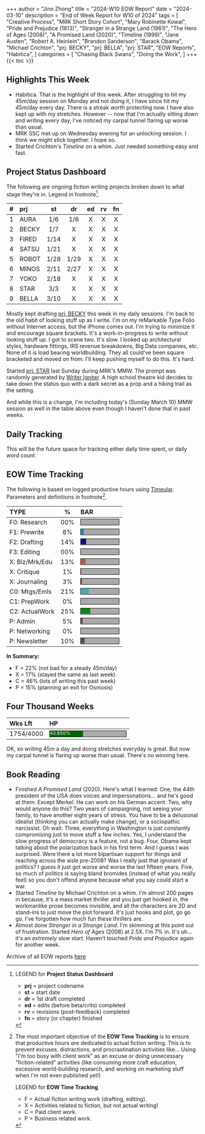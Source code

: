 +++
author = "Jinn Zhong"
title = "2024-W10 EOW Report"
date = "2024-03-10"
description = "End of Week Report for W10 of 2024"
tags = [
    "Creative Process",
    "MRK Short Story Cohort",
    "Mary Robinette Kowal",
    "Pride and Prejudice (1813)",
    "Stranger in a Strange Land (1961)",
    "The Hero of Ages (2008)",
    "A Promised Land (2020)",
    "Timeline (1999)",
    "Jane Austen",
    "Robert A. Heinlein",
    "Brandon Sanderson",
    "Barack Obama",
    "Michael Crichton",
    "prj: BECKY",
    "prj: BELLA",
    "prj: STAR",
    "EOW Reports",
    "Habitica",
]
categories = [
    "Chasing Black Swans",
    "Doing the Work",
]
+++
{{< toc >}}

## Highlights This Week

* Habitica. That is the highlight of this week. After struggling to hit my 45m/day session on Monday and not doing it, I have since hit my 45m/day every day. There is a streak worth protecting now. I have also kept up with my stretches. However -- now that I'm actually sitting down and writing every day, I've noticed my carpal tunnel flaring up worse than usual.
* MRK SSC met up on Wednesday evening for an unlocking session. I think we might stick together. I hope so.
* Started Crichton's _Timeline_ on a whim. Just needed something easy and fast.
  
## Project Status Dashboard

The following are ongoing fiction writing projects broken down to what stage they're in. Legend in footnote[^1].

| # | prj | st | dr | ed | rv | fn | 
| :---: | :--- | :---: | :---: | :---: |  :---: |  :---: |
| 1 | AURA | 1/6 | 1/6 | X | X | X | 
| 2 | BECKY | 1/7 | X | X | X | X | 
| 3 | FIRED | 1/14 | X | X | X | X | 
| 4 | SATSU | 1/21 | X | X | X | X | 
| 5 | ROBOT | 1/28 | 1/29 | X | X | X | X | 
| 6 | MINOS | 2/11 | 2/27 | X | X | X | X | 
| 7 | YOKO | 2/18 | X | X | X | X | X | 
| 8 | STAR | 3/3 | X | X | X | X | X | 
| 9 | BELLA | 3/10 | X | X | X | X | X | 

Mostly kept drafting [prj: BECKY](https://journal.jinnzhong.com/tags/prj-becky/) this week in my daily sessions. I'm back to the old habit of looking stuff up as I write. I'm on my reMarkable Type Folio without Internet access, but the iPhone comes out. I'm trying to minimize it and encourage square brackets. It's a work-in-progress to write without looking stuff up. I got to scene two. It's slow. I looked up architectural styles, hardware fittings, IRS revenue breakdowns, Big Data companies, etc. None of it is load bearing worldbuilding. They all could've been square bracketed and moved on from. I'll keep pushing myself to do this. It's hard.

Started [prj: STAR](https://journal.jinnzhong.com/tags/prj-star/) last Sunday during MRK's MMW. The prompt was randomly generated by [Writer Igniter](https://diymfa.com/writer-igniter/). A high school theatre kid decides to take down the status quo with a dark secret as a prop and a hiking trail as the setting.

And while this is a change, I'm including today's (Sunday March 10) MMW session as well in the table above even though I haven't done that in past weeks.

## Daily Tracking

This will be the future space for tracking either daily time spent, or daily word count.

## EOW Time Tracking

The following is based on logged productive hours using [Timeular](https://timeular.com/?linkId=lp_182779&sourceId=colin-yj-chung&tenantId=timeular). Parameters and definitions in footnote[^2].

| TYPE | % | BAR |
| :--- | :---: | :--- |
| F0: Research | 00% | <div style="width:100px;height:15px;background:#AAAAAA;border:1.3px solid #000000;"><div style="width:00%;height:14px;background:#0492C2;font-size:12px; color:white; line-height:12px;"></div></div> |
| F1: Prewrite | 8% | <div style="width:100px;height:15px;background:#AAAAAA;border:1.3px solid #000000;"><div style="width:8%;height:14px;background:#0492C2;font-size:12px; color:white; line-height:12px;"></div></div> |
| F2: Drafting | 14% | <div style="width:100px;height:15px;background:#AAAAAA;border:1.3px solid #000000;"><div style="width:14%;height:14px;background:#051094;font-size:12px; color:white; line-height:12px;"></div></div> |
| F3: Editing | 00% | <div style="width:100px;height:15px;background:#AAAAAA;border:1.3px solid #000000;"><div style="width:00%;height:14px;background:#051094;font-size:12px; color:white; line-height:12px;"></div></div> |
| X: Biz/Mrk/Edu | 13% | <div style="width:100px;height:15px;background:#AAAAAA;border:1.3px solid #000000;"><div style="width:13%;height:14px;background:#BC544B;font-size:12px; color:white; line-height:12px;"></div></div> |
| X: Critique | 1% | <div style="width:100px;height:15px;background:#AAAAAA;border:1.3px solid #000000;"><div style="width:1%;height:14px;background:#D21404;font-size:12px; color:white; line-height:12px;"></div></div> |
| X: Journaling | 3% | <div style="width:100px;height:15px;background:#AAAAAA;border:1.3px solid #000000;"><div style="width:3%;height:14px;background:#D21404;font-size:12px; color:white; line-height:12px;"></div></div> |
| C0: Mtgs/Emls | 21% |<div style="width:100px;height:15px;background:#AAAAAA;border:1.3px solid #000000;"><div style="width:21%;height:14px;background:#48AAAD;font-size:12px; color:white; line-height:12px;"></div></div> |
| C1: PrepWork | 0% | <div style="width:100px;height:15px;background:#AAAAAA;border:1.3px solid #000000;"><div style="width:0%;height:14px;background:#028A0F;font-size:12px; color:white; line-height:12px;"></div></div> |
| C2: ActualWork | 25% | <div style="width:100px;height:15px;background:#AAAAAA;border:1.3px solid #000000;"><div style="width:25%;height:14px;background:#028A0F;font-size:12px; color:white; line-height:12px;"></div></div> |
| P: Admin | 5% | <div style="width:100px;height:15px;background:#AAAAAA;border:1.3px solid #000000;"><div style="width:5%;height:14px;background:#59515e;font-size:12px; color:white; line-height:12px;"></div></div> |
| P: Networking | 0% | <div style="width:100px;height:15px;background:#AAAAAA;border:1.3px solid #000000;"><div style="width:0%;height:14px;background:#59515e;font-size:12px; color:white; line-height:12px;"></div></div> |
| P: Newsletter | 10% | <div style="width:100px;height:15px;background:#AAAAAA;border:1.3px solid #000000;"><div style="width:10%;height:14px;background:#59515e;font-size:12px; color:white; line-height:12px;"></div></div> |

**In Summary:**
* F = 22% (not bad for a steady 45m/day)
* X = 17% (stayed the same as last week)
* C = 46% (lots of writing this past week)
* P = 15% (planning an exit for Osmosis)

## Four Thousand Weeks

| Wks Lft | HP |
| :--- | :--- |
| 1754/4000 | <div style="width:200px;height:15px;background:#AAAAAA;border:1.3px solid #000000;"><div style="width:43.850%;height:15px;background:#006600;font-size:12px; color:white; line-height:12px;">43.850%</div></div> |

OK, so writing 45m a day and doing stretches everyday is great. But now my carpal tunnel is flaring up worse than usual. There's no winning here.

## Book Reading

* Finished _A Promised Land_ (2020). Here's what I learned: One, the 44th president of the USA does voices and impersonations... and he's good at them. Except Merkel. He can work on his German accent. Two, why would anyone do this? Two years of campaigning, not seeing your family, to have another eight years of stress. You have to be a delusional idealist (thinking you can actually make change), or a sociopathic narcissist. Oh wait. Three, everything in Washington is just constantly compromising just to move stuff a few inches. Yes, I understand the slow progress of democracy is a feature, not a bug. Four, Obama kept talking about the polarization back in his first term. And I guess I was surprised. Were there a lot more bipartisan support for things and reaching across the aisle pre-2008? Was I really just that ignorant of politics? I guess it just got worse and worse the last fifteen years. Five, so much of politics is saying bland bromides (instead of what you really feel) so you don't offend anyone because what you say could start a war.
* Started _Timeline_ by Michael Crichton on a whim. I'm almost 200 pages in because, it's a mass market thriller and you just get hooked in, the workmanlike prose becomes invisible, and all the characters are 2D and stand-ins to just move the plot forward. It's just hooks and plot, go go go. I've forgotten how much fun these thrillers are.
* Almost done _Stranger in a Strange Land_. I'm skimming at this point out of frustration. Started _Hero of Ages_ (2008) at 2.5X. I'm 7% in. It's uh... it's an _extremely_ slow start. Haven't touched _Pride and Prejudice_ again for another week.

Archive of all EOW reports [here](https://journal.jinnzhong.com/tags/eow-reports/)

[^1]: LEGEND for **Project Status Dashboard**

    * **prj** = project codename
    * **st** = start date
    * **dr** = 1st draft completed
    * **ed** = edits (before beta/crits) completed
    * **rv** = revisions (post-feedback) completed
    * **fn** = story (or chapter) finished

[^2]: The most important objective of the **EOW Time Tracking** is to ensure that productive hours _are_ dedicated to actual fiction writing. This is to prevent excuses, distractions, and procrastination activities like... Using "I'm too busy with client work" as an excuse or doing unnecessary "fiction-related" activities (like consuming more craft education, excessive world-building research, and working on marketing stuff when I'm not even published yet!)
    
    LEGEND for **EOW Time Tracking**
    * F = Actual fiction writing work (drafting, editing).
    * X = Activities related to fiction, but not actual writing!
    * C = Paid client work.
    * P = Business related work.


